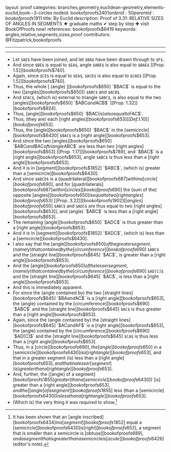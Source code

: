 layout: proof
categories: branches,geometry,euclidean-geometry,elements-euclid,book--3-circles
nodeid: bookofproofs$2401
orderid: 50
parentid: bookofproofs$1911
title: By Euclid
description:  Proof of 3.31: RELATIVE SIZES OF ANGLES IN SEGMENTS &#9733; graduate maths &#10004; step by step &#10010; visit BookOfProofs now!
references: bookofproofs$6419
keywords: angles,relative,segments,sizes,proof
contributors: @Fitzpatrick,bookofproofs

---


---



* Let `$AE$` have been joined, and let `$BA$` have been drawn through to `$F$`.
* And since `$BE$` is equal to `$EA$`, angle `$ABE$` is also equal to `$BAE$` [[Prop. 1.5]][bookofproofs$740].
* Again, since `$CE$` is equal to `$EA$`, `$ACE$` is also equal to `$CAE$` [[Prop. 1.5]][bookofproofs$740].
* Thus, the whole [ (angle) ][bookofproofs$650] `$BAC$` is equal to the two ([angles][bookofproofs$650]) `$ABC$` and `$ACB$`.
* And `$FAC$`, (which is) external to triangle `$ABC$`, is also equal to the two [angles][bookofproofs$650] `$ABC$` and `$ACB$` [[Prop. 1.32]][bookofproofs$924].
* Thus, [angle][bookofproofs$650] `$BAC$` (is) also equal to `$FAC$`.
* Thus, (they are) each [right angles][bookofproofs$653] [ [Def. 1.10] ][bookofproofs$653].
* Thus, the [angle][bookofproofs$650] `$BAC$` in the [semicircle][bookofproofs$6430] `$BAC$` is a [right angle][bookofproofs$653].
* And since the two [angles][bookofproofs$650] `$ABC$` and `$BAC$` of triangle `$ABC$` are less than two [right angles][bookofproofs$653] [[Prop. 1.17]][bookofproofs$789], and `$BAC$` is a [right angle][bookofproofs$653], angle `$ABC$` is thus less than a [right angle][bookofproofs$653].
* And it is in [segment][bookofproofs$1852] `$ABC$`, (which is) greater than a [semicircle][bookofproofs$6430].
* And since `$ABCD$` is a [quadrilateral][bookofproofs$687] within a [circle][bookofproofs$690], and for [quadrilaterals][bookofproofs$687] within [circles][bookofproofs$690] the (sum of the) opposite [angles][bookofproofs$650] is equal to two [right angles][bookofproofs$653] [[Prop. 3.22]][bookofproofs$1902] [[angles][bookofproofs$650] `$ABC$` and `$ADC$` are thus equal to two [right angles][bookofproofs$653]], and (angle) `$ABC$` is less than a [right angle][bookofproofs$653].
* The remaining [angle][bookofproofs$650] `$ADC$` is thus greater than a [right angle][bookofproofs$653].
* And it is in [segment][bookofproofs$1852] `$ADC$`, (which is) less than a [semicircle][bookofproofs$6430].
* I also say that the [angle][bookofproofs$650] of the greater segment, (namely) that contained by the [circumference][bookofproofs$690] `$ABC$` and the [straight line][bookofproofs$645] `$AC$`, is greater than a [right angle][bookofproofs$653].
* And the [angle][bookofproofs$650] of the lesser segment, (namely) that contained by the [circumference][bookofproofs$690] `$AD[C]$` and the [straight line][bookofproofs$645] `$AC$`, is less than a [right angle][bookofproofs$653].
* And this is immediately apparent.
* For since the (angle contained by) the two [straight lines][bookofproofs$645] `$BA$` and `$AC$` is a [right angle][bookofproofs$653], the (angle) contained by the [circumference][bookofproofs$690] `$ABC$` and the [straight line][bookofproofs$645] `$AC$` is thus greater than a [right angle][bookofproofs$653].
* Again, since the (angle contained by) the [straight lines][bookofproofs$645] `$AC$` and `$AF$` is a [right angle][bookofproofs$653], the (angle) contained by the [circumference][bookofproofs$690] `$AD[C]$` and the [straight line][bookofproofs$645] `$CA$` is thus less than a [right angle][bookofproofs$653].
* Thus, in a [circle][bookofproofs$690], the [angle][bookofproofs$650] in a [semicircle][bookofproofs$6430] is a [right angle][bookofproofs$653], and that in a greater segment (is) less than a [right angle][bookofproofs$653], and that in a lesser [segment] (is) greater than a [right angle][bookofproofs$653].
* And, further, the [[angle] of a segment][bookofproofs$1855] greater (than a [semicircle][bookofproofs$6430]) [is] greater than a [right angle][bookofproofs$653], and the [[angle] of a segment][bookofproofs$1855] less (than a [semicircle][bookofproofs$6430]) is less than a [right angle][bookofproofs$653].
* (Which is) the very thing it was required to show.[^1]

[^1]: It has been shown that an [angle inscribed][bookofproofs$6434] in a [segment][bookofproofs$1852] equal a [semicircle][bookofproofs$6430] is [right][bookofproofs$653], a segment that is smaller than a semicircle is [obtuse][bookofproofs$689], and a segment that is greater than a semicircle is [acute][bookofproofs$6426] (editor's note).
